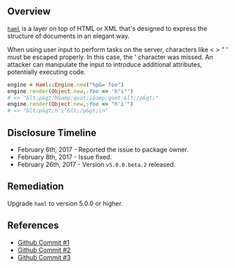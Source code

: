 ## Overview
[`haml`](https://rubygems.org/gems/haml) is a layer on top of HTML or XML that's designed to express the structure of documents in an elegant way.

When using user input to perform tasks on the server, characters like \< \> \" \' must be escaped properly. In this case, the \' character was missed. An attacker can manipulate the input to introduce additional attributes, potentially executing code.

```ruby
engine = Haml::Engine.new("%p&= foo")
engine.render(Object.new,:foo => 'h"i"')
# => "&lt;p&gt;h&amp;quot;i&amp;quot;&lt;/p&gt;"
engine.render(Object.new,:foo => "h'i'")
# => "&lt;p&gt;h'i'&lt;/p&gt;\n"
```

## Disclosure Timeline
- February 6th, 2017 - Reported the issue to package owner.
- February 8th, 2017 - Issue fixed.
- February 26th, 2017 - Version `v5.0.0.beta.2` released.

## Remediation
Upgrade `haml` to version 5.0.0 or higher.

## References
- [Github Commit #1](https://github.com/haml/haml/commit/18576ae6e9bdcb4303fdbe6b3199869d289d67c2)
- [Github Commit #2](https://github.com/haml/haml/commit/e1dbf817e7bd03f825ad4da943c3b7d80053c63d)
- [Github Commit #3](https://github.com/haml/haml/commit/d0086ec86df3b26012a7b38b532b56b7eb60cbfc)
